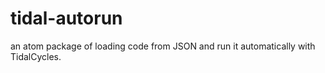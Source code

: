 # tidal-autorun
an atom package of loading code from JSON and run it automatically with TidalCycles.
